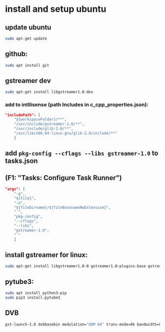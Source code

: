 # install and setup ubuntu 

## update ubuntu
```bash
sudo apt-get update
```


## github:
```bash
sudo apt install git
```


## gstreamer dev
```bash
sudo apt-get install libgstreamer1.0-dev
```

### add to intllisense (path Includes in c_cpp_properties.json):
```json
"includePath": [
    "${workspaceFolder}/**",
    "/usr/include/gstreamer-1.0/**",
    "/usr/include/glib-2.0/**",
    "/usr/lib/x86_64-linux-gnu/glib-2.0/include/**"
    ]
```


## add `pkg-config --cflags --libs gstreamer-1.0` to tasks.json
## (F1: "Tasks: Configure Task Runner")
```json
"args": [
	"-g",
	"${file}",
	"-o",
	"${fileDirname}/${fileBasenameNoExtension}",
	"`",
	"pkg-config",
	"--cflags",
	"--libs",
	"gstreamer-1.0",
	"`"
    ]
```


## install gstreamer for linux: 
```bash
sudo apt-get install libgstreamer1.0-0 gstreamer1.0-plugins-base gstreamer1.0-plugins-good gstreamer1.0-plugins-bad gstreamer1.0-plugins-ugly gstreamer1.0-libav gstreamer1.0-doc gstreamer1.0-tools gstreamer1.0-x gstreamer1.0-alsa gstreamer1.0-gl gstreamer1.0-gtk3 gstreamer1.0-qt5 gstreamer1.0-pulseaudio
```

## pytube3: 
```bash
sudo apt install python3-pip
sudo pip3 install pytube3
```



## DVB
```bash
gst-launch-1.0 dvbbasebin modulation="QAM 64" trans-mode=8k bandwidth=8 frequency=538000000 code-rate-lp=AUTO code-rate-hp=2/3 guard=4  hierarchy=0 program-numbers=3  ! queue ! decodebin name=dmux dmux. ! queue ! audioconvert ! autoaudiosink dmux. ! queue ! autovideoconvert ! autovideosink

```




